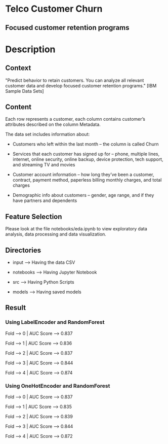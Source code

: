 # Telco Customer Churn

## Focused customer retention programs

# Description

## Context
"Predict behavior to retain customers. You can analyze all relevant customer data and develop focused customer retention programs." [IBM Sample Data Sets]

## Content
Each row represents a customer, each column contains customer’s attributes described on the column Metadata.

The data set includes information about:

- Customers who left within the last month – the column is called Churn

- Services that each customer has signed up for – phone, multiple lines, internet, online security, online backup,  device protection, tech support, and streaming TV and movies

- Customer account information – how long they’ve been a customer, contract, payment method, paperless billing monthly charges, and total charges

- Demographic info about customers – gender, age range, and if they have partners and dependents

## Feature Selection
Please look at the file notebooks/eda.ipynb to view exploratory data analysis, data processing and data visualization.

## Directories 

 - input --> Having the data CSV 

 - notebooks --> Having Jupyter Notebook

 - src --> Having Python Scripts

 - models --> Having saved models

## Result

### Using LabelEncoder and RandomForest

Fold --> 0 | AUC Score --> 0.837

Fold --> 1 | AUC Score --> 0.836

Fold --> 2 | AUC Score --> 0.837

Fold --> 3 | AUC Score --> 0.844

Fold --> 4 | AUC Score --> 0.874

### Using OneHotEncoder and RandomForest

Fold --> 0 | AUC Score --> 0.837

Fold --> 1 | AUC Score --> 0.835

Fold --> 2 | AUC Score --> 0.839

Fold --> 3 | AUC Score --> 0.844

Fold --> 4 | AUC Score --> 0.872